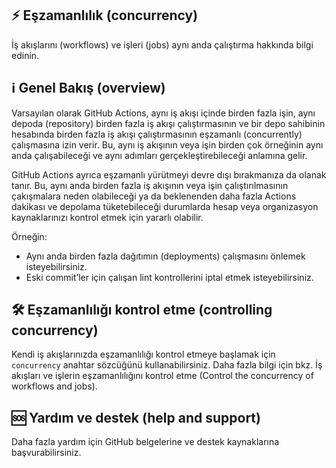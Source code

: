 ## ⚡ Eşzamanlılık (concurrency)

İş akışlarını (workflows) ve işleri (jobs) aynı anda çalıştırma hakkında bilgi edinin.

## ℹ️ Genel Bakış (overview)

Varsayılan olarak GitHub Actions, aynı iş akışı içinde birden fazla işin, aynı depoda (repository) birden fazla iş akışı çalıştırmasının ve bir depo sahibinin hesabında birden fazla iş akışı çalıştırmasının eşzamanlı (concurrently) çalışmasına izin verir. Bu, aynı iş akışının veya işin birden çok örneğinin aynı anda çalışabileceği ve aynı adımları gerçekleştirebileceği anlamına gelir.

GitHub Actions ayrıca eşzamanlı yürütmeyi devre dışı bırakmanıza da olanak tanır. Bu, aynı anda birden fazla iş akışının veya işin çalıştırılmasının çakışmalara neden olabileceği ya da beklenenden daha fazla Actions dakikası ve depolama tüketebileceği durumlarda hesap veya organizasyon kaynaklarınızı kontrol etmek için yararlı olabilir.

Örneğin:

* Aynı anda birden fazla dağıtımın (deployments) çalışmasını önlemek isteyebilirsiniz.
* Eski commit’ler için çalışan lint kontrollerini iptal etmek isteyebilirsiniz.

## 🛠️ Eşzamanlılığı kontrol etme (controlling concurrency)

Kendi iş akışlarınızda eşzamanlılığı kontrol etmeye başlamak için `concurrency` anahtar sözcüğünü kullanabilirsiniz. Daha fazla bilgi için bkz. İş akışları ve işlerin eşzamanlılığını kontrol etme (Control the concurrency of workflows and jobs).

## 🆘 Yardım ve destek (help and support)

Daha fazla yardım için GitHub belgelerine ve destek kaynaklarına başvurabilirsiniz.
